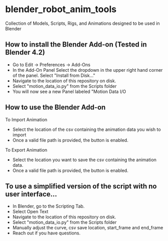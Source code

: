 # blender_robot_anim_tools
 Collection of Models, Scripts, Rigs, and Animations designed to be used in Blender

How to install the Blender Add-on (Tested in Blender 4.2) 
---------------------------------------------------------
- Go to Edit -> Preferences -> Add-Ons 
- In the Add-On Panel Select the dropdown in the upper right hand corner of the panel. Select "Install from Disk..."
- Navigate to the location of this repository on disk.
- Select "motion_data_io.py" from the Scripts folder
- You will now see a new Panel labeled "Motion Data I/O

How to use the Blender Add-on
-----------------------------
To Import Animation 
- Select the location of the csv containing the animation data you wish to import
- Once a valid file path is provided, the button is enabled. 

To Export Animation
- Select the location you want to save the csv containing the animation data.
- Once a valid file path is provided, the button is enabled. 

To use a simplified version of the script with no user interface...
-------------------------------------------------------------------
- In Blender, go to the Scripting Tab. 
- Select Open Text
- Navigate to the location of this repository on disk.
- Select "motion_data_io.py" from the Scripts folder
- Manually adjust the curve, csv save location, start_frame and end_frame
- Reach out if you have questions. 
